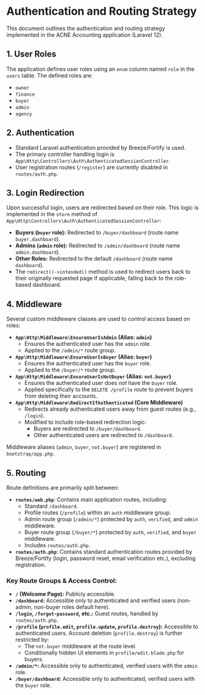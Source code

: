 # Authentication and Routing Strategy

This document outlines the authentication and routing strategy implemented in the ACNE Accounting application (Laravel 12).

## 1. User Roles

The application defines user roles using an `enum` column named `role` in the `users` table. The defined roles are:

*   `owner`
*   `finance`
*   `buyer`
*   `admin`
*   `agency`

## 2. Authentication

*   Standard Laravel authentication provided by Breeze/Fortify is used.
*   The primary controller handling login is `App\Http\Controllers\Auth\AuthenticatedSessionController`.
*   User registration routes (`/register`) are currently disabled in `routes/auth.php`.

## 3. Login Redirection

Upon successful login, users are redirected based on their role. This logic is implemented in the `store` method of `App\Http\Controllers\Auth\AuthenticatedSessionController`:

*   **Buyers (`buyer` role):** Redirected to `/buyer/dashboard` (route name `buyer.dashboard`).
*   **Admins (`admin` role):** Redirected to `/admin/dashboard` (route name `admin.dashboard`).
*   **Other Roles:** Redirected to the default `/dashboard` (route name `dashboard`).
*   The `redirect()->intended()` method is used to redirect users back to their originally requested page if applicable, falling back to the role-based dashboard.

## 4. Middleware

Several custom middleware classes are used to control access based on roles:

*   **`App\Http\Middleware\EnsureUserIsAdmin` (Alias: `admin`)**
    *   Ensures the authenticated user has the `admin` role.
    *   Applied to the `/admin/*` route group.
*   **`App\Http\Middleware\EnsureUserIsBuyer` (Alias: `buyer`)**
    *   Ensures the authenticated user has the `buyer` role.
    *   Applied to the `/buyer/*` route group.
*   **`App\Http\Middleware\EnsureUserIsNotBuyer` (Alias: `not.buyer`)**
    *   Ensures the authenticated user does *not* have the `buyer` role.
    *   Applied specifically to the `DELETE /profile` route to prevent buyers from deleting their accounts.
*   **`App\Http\Middleware\RedirectIfAuthenticated` (Core Middleware)**
    *   Redirects already authenticated users away from guest routes (e.g., `/login`).
    *   Modified to include role-based redirection logic:
        *   Buyers are redirected to `/buyer/dashboard`.
        *   Other authenticated users are redirected to `/dashboard`.

Middleware aliases (`admin`, `buyer`, `not.buyer`) are registered in `bootstrap/app.php`.

## 5. Routing

Route definitions are primarily split between:

*   **`routes/web.php`**: Contains main application routes, including:
    *   Standard `/dashboard`.
    *   Profile routes (`/profile`) within an `auth` middleware group.
    *   Admin route group (`/admin/*`) protected by `auth`, `verified`, and `admin` middleware.
    *   Buyer route group (`/buyer/*`) protected by `auth`, `verified`, and `buyer` middleware.
    *   Includes `routes/auth.php`.
*   **`routes/auth.php`**: Contains standard authentication routes provided by Breeze/Fortify (login, password reset, email verification etc.), excluding registration.

### Key Route Groups & Access Control:

*   **`/` (Welcome Page):** Publicly accessible.
*   **`/dashboard`:** Accessible only to authenticated and verified users (non-admin, non-buyer roles default here).
*   **`/login`, `/forgot-password`, etc.:** Guest routes, handled by `routes/auth.php`.
*   **`/profile` (`profile.edit`, `profile.update`, `profile.destroy`):** Accessible to authenticated users. Account deletion (`profile.destroy`) is further restricted by:
    *   The `not.buyer` middleware at the route level.
    *   Conditionally hidden UI elements in `profile/edit.blade.php` for buyers.
*   **`/admin/*`:** Accessible only to authenticated, verified users with the `admin` role.
*   **`/buyer/dashboard`:** Accessible only to authenticated, verified users with the `buyer` role. 